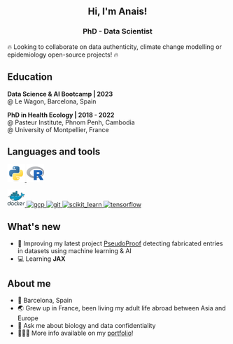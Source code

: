 <h2 align="center">Hi, I'm Anais!</h2>
<h3 align="center">PhD - Data Scientist </h3>  

  
🔥 Looking to collaborate on data authenticity, climate change modelling or epidemiology open-source projects! 🔥


## Education
**Data Science & AI Bootcamp | 2023**  
@ Le Wagon, Barcelona, Spain  
  
**PhD in Health Ecology | 2018 - 2022**  
@ Pasteur Institute, Phnom Penh, Cambodia  
@ University of Montpellier, France  


## Languages and tools

  <a href="https://www.python.org" target="_blank" rel="noreferrer"> <img src="https://raw.githubusercontent.com/devicons/devicon/master/icons/python/python-original.svg" alt="python" width="40" height="40"/> </a> <a href="https://r-project.org" target="_blank" rel="noreferrer"> <img src="https://raw.githubusercontent.com/devicons/devicon/master/icons/r/r-original.svg" alt="python" width="40" height="40"/> </a>
  
<p align="left"> <a href="https://www.docker.com/" target="_blank" rel="noreferrer"> <img src="https://raw.githubusercontent.com/devicons/devicon/master/icons/docker/docker-original-wordmark.svg" alt="docker" width="40" height="40"/> </a> <a href="https://cloud.google.com" target="_blank" rel="noreferrer"> <img src="https://www.vectorlogo.zone/logos/google_cloud/google_cloud-icon.svg" alt="gcp" width="40" height="40"/> </a> <a href="https://git-scm.com/" target="_blank" rel="noreferrer"> <img src="https://www.vectorlogo.zone/logos/git-scm/git-scm-icon.svg" alt="git" width="40" height="40"/> </a> <a href="https://scikit-learn.org/" target="_blank" rel="noreferrer"> <img src="https://upload.wikimedia.org/wikipedia/commons/0/05/Scikit_learn_logo_small.svg" alt="scikit_learn" width="40" height="40"/> </a> <a href="https://www.tensorflow.org" target="_blank" rel="noreferrer"> <img src="https://www.vectorlogo.zone/logos/tensorflow/tensorflow-icon.svg" alt="tensorflow" width="40" height="40"/> </a> </p>


## What's new
- 🥼 Improving my latest project [PseudoProof](https://pseudoproof.streamlit.app/) detecting fabricated entries in datasets using machine learning & AI
- 💻 Learning **JAX**


## About me
- 📍 Barcelona, Spain
- 🌏 Grew up in France, been living my adult life abroad between Asia and Europe
- 🧬 Ask me about biology and data confidentiality
- 👩🏻‍🔬 More info available on my [portfolio](https://apepey.notion.site/apepey/Ana-s-Pepey-PhD-Data-Science-5086e0b7c889490abfa67625339825f8)!

<!--
**APepey/APepey** is a ✨ _special_ ✨ repository because its `README.md` (this file) appears on your GitHub profile.

Here are some ideas to get you started:

- 🔭 I’m currently working on ...
- 🌱 I’m currently learning ...
- 👯 I’m looking to collaborate on ...
- 🤔 I’m looking for help with ...
- 💬 Ask me about ...
- 📫 How to reach me: ...
- 😄 Pronouns: ...
- ⚡ Fun fact: ...
-->
